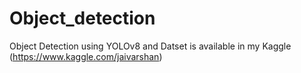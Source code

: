 # Object_detection
Object Detection  using YOLOv8 and Datset is available in my Kaggle (https://www.kaggle.com/jaivarshan)
